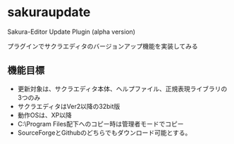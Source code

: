 # sakuraupdate
Sakura-Editor Update Plugin (alpha version)

プラグインでサクラエディタのバージョンアップ機能を実装してみる

## 機能目標
* 更新対象は、サクラエディタ本体、ヘルプファイル、正規表現ライブラリの3つのみ
* サクラエディタはVer2以降の32bit版
* 動作OSは、XP以降
* C:\Program Files配下へのコピー時は管理者モードでコピー
* SourceForgeとGithubのどちらでもダウンロード可能とする。

